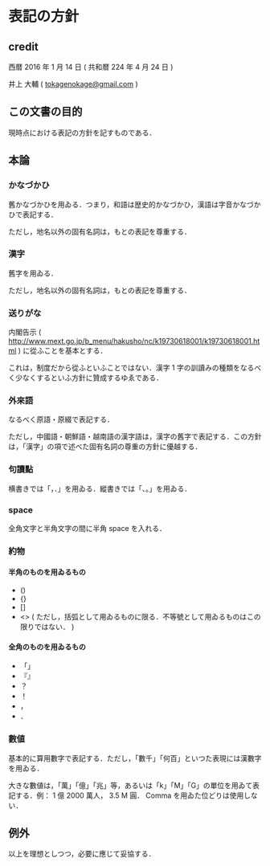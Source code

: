 # 表記の方針

## credit

西暦 2016 年 1 月 14 日 ( 共和暦 224 年 4 月 24 日 )

井上 大輔 ( tokagenokage@gmail.com )

## この文書の目的

現時点における表記の方針を記すものである．

## 本論

### かなづかひ

舊かなづかひを用ゐる．つまり，和語は歴史的かなづかひ，漢語は字音かなづかひで表記する．

ただし，地名以外の固有名詞は，もとの表記を尊重する．

### 漢字

舊字を用ゐる．

ただし，地名以外の固有名詞は，もとの表記を尊重する．

### 送りがな

内閣告示 ( http://www.mext.go.jp/b_menu/hakusho/nc/k19730618001/k19730618001.html ) に從ふことを基本とする．

これは，制度だから從ふといふことではない．漢字 1 字の訓讀みの種類をなるべく少なくするといふ方針に贊成するゆゑである．

### 外來語

なるべく原語・原綴で表記する．

ただし，中國語・朝鮮語・越南語の漢字語は，漢字の舊字で表記する．この方針は，「漢字」の項で述べた固有名詞の尊重の方針に優越する．

### 句讀點

横書きでは「，．」を用ゐる．縱書きでは「、。」を用ゐる．

### space

全角文字と半角文字の間に半角 space を入れる．

### 約物

#### 半角のものを用ゐるもの

- ()
- {}
- []
- <> ( ただし，括弧として用ゐるものに限る．不等號として用ゐるものはこの限りではない． )

#### 全角のものを用ゐるもの

- 「」
- 『』
- ？
- ！
- ，
- ．

### 數値

基本的に算用數字で表記する．ただし，「數千」「何百」といつた表現には漢數字を用ゐる．

大きな數値は，「萬」「億」「兆」等，あるいは「k」「M」「G」の單位を用ゐて表記する．例： 1 億 2000 萬人， 3.5 M 圓． Comma を用ゐた位どりは使用しない．

## 例外

以上を理想としつつ，必要に應じて妥協する．
